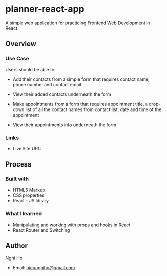# planner-react-app

A simple web application for practicing Frontend Web Development in React.

## Overview

### Use Case

Users should be able to:

- Add their contacts from a simple form that requires contact name, phone number and contact email
- View their added contacts underneath the form

- Make appointments from a form that requires appointment title, a drop-down list of all the contact names from contact list, date and time of the appointment
- View their appointments info underneath the form

### Links

- Live Site URL: 

## Process

### Built with

- HTML5 Markup
- CSS properties
- React - JS library

### What I learned

- Manipulating and working with props and hooks in React
- React Router and Switching 

## Author

Nghi Ho
- Email: hieunghiho@gmail.com